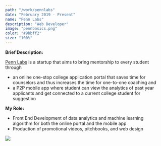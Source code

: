 ```yaml
---
path: "/work/pennlabs"
date: "February 2019 - Present"
name: "Penn Labs"
description: "Web Developer"
image: "pennbasics.png"
color: "#9bbff2"
size: "100%"
---
```

__Brief Description:__

[Penn Labs](https://pennlabs.org/) is a startup that aims to bring mentorship to every student through 
- an online one-stop college application portal that saves time for counselors and thus increases the time for one-to-one coaching and
- a P2P mobile app where student can view the analytics of past year applicants and get connected to a current college student for suggestion

__My Role:__

- Front End Development of data analytics and machine learning algorithm for both the online portal and the mobile app
- Production of promotional videos, pitchbooks, and web design

![](https://scontent-iad3-1.xx.fbcdn.net/v/t1.0-9/52412050_1155860867925346_7177797770831462400_n.png?_nc_cat=106&_nc_ht=scontent-iad3-1.xx&oh=849216cf9b11a3c2ca36d3007273ab43&oe=5D14EEF2)